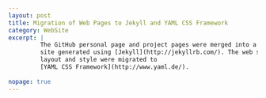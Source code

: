 ```yaml
---
layout: post
title: Migration of Web Pages to Jekyll and YAML CSS Framework
category: WebSite
excerpt: |
         The GitHub personal page and project pages were merged into a single
         site generated using [Jekyll](http://jekyllrb.com/). The web site 
         layout and style were migrated to 
         [YAML CSS Framework](http://www.yaml.de/).
         
nopage: true
---
```

